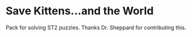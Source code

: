 # Save Kittens...and the World
Pack for solving ST2 puzzles. Thanks Dr. Sheppard for contributing this.
